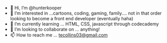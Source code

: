 - 👋 Hi, I’m @hunterkooper
- 👀 I’m interested in ...cartoons, coding, gaming, family.... not in that order looking to  become a front end developer (eventually haha)
- 🌱 I’m currently learning ... HTML, CSS, javascript through codecademy
- 💞️ I’m looking to collaborate on ... anything!
- 📫 How to reach me ... tecollins03@gmail.com

<!---
hunterkooper/hunterkooper is a ✨ special ✨ repository because its `README.md` (this file) appears on your GitHub profile.
You can click the Preview link to take a look at your changes.
--->
